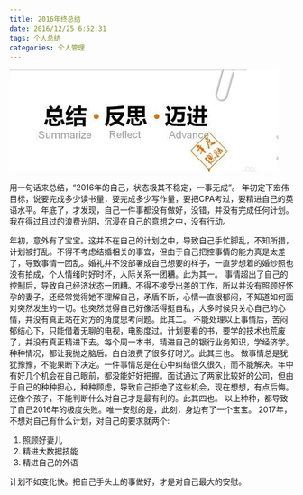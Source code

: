 ```yaml
---
title: 2016年终总结
date: 2016/12/25 6:52:31
tags: 个人总结
categories: 个人管理
---
```

![image](2016-年终总结/年终总结.jpg)

用一句话来总结，“2016年的自己，状态极其不稳定，一事无成”。
年初定下宏伟目标，说要完成多少读书量，要完成多少写作量，要把CPA考过，要精进自己的英语水平。年底了，才发现，自己一件事都没有做好，没错，并没有完成任何计划。我在得过且过的浪费光阴，沉浸在自己的意想之中，没有行动。
<!-- more -->
年初，意外有了宝宝。这并不在自己的计划之中，导致自己手忙脚乱，不知所措，计划被打乱。不得不考虑结婚相关的事宜，但由于自己把控事情的能力真是太差了，导致事情一团乱。婚礼并不没部署成自己想要的样子，一直梦想着的婚纱照也没有拍成，个人情绪时好时坏，人际关系一团糟。此为其一。
事情超出了自己的控制后，导致自己经济状态一团糟。不得不接受出差的工作，所以并没有照顾好怀孕的妻子，还经常觉得她不理解自己，矛盾不断，心情一直很郁闷，不知道如何面对突然发生的一切。也突然觉得自己好像活得挺自私，大多时候只关心自己的心情，并没有真正站在对方的角度思考问题。此其二。
不能处理以上事情后，苦闷郁结心下，只能借着无聊的电视，电影度过。计划要看的书，要学的技术也荒废了，并没有真正精进下去。每个周一本书，精进自己的银行业务知识，学经济学。种种情况，都让我抛之脑后。白白浪费了很多好时光。此其三也。
做事情总是犹犹豫豫，不能果断下决定。一件事情总是在心中纠结很久很久，而不能解决。年中有好几个机会在自己眼前，都没能好好把握。面试通过了两家比较好的公司，但由于自己的种种担心，种种顾虑，导致自己拒绝了这些机会，现在想想，有点后悔。还像个孩子，不能判断什么对自己才是最有利的。此其四也。
以上种种，都导致了自己2016年的极度失败。唯一安慰的是，此刻，身边有了一个宝宝。
2017年，不想对自己有什么计划，对自己的要求就两个:
1. 照顾好妻儿
2. 精进大数据技能
3. 精进自己的外语

计划不如变化快。把自己手头上的事做好，才是对自己最大的安慰。
